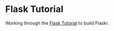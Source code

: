 # Flask Tutorial

Working through the [Flask Tutorial] to build Flaskr.


[//]: # (Reference links)

[Flask Tutorial]: https://flask.palletsprojects.com/en/1.1.x/tutorial/
